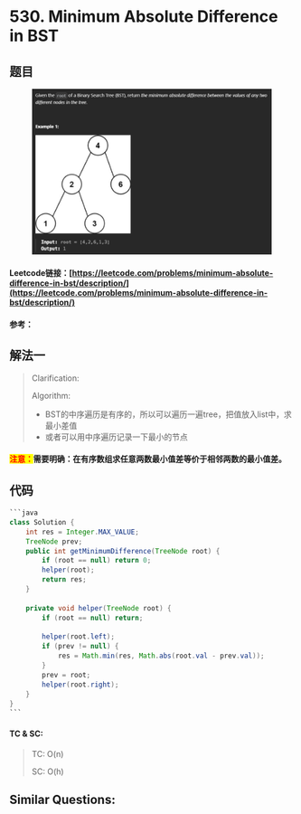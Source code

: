 # 530. Minimum Absolute Difference in BST

## 题目

<figure><img src="../../.gitbook/assets/image (2) (1) (1) (1) (1).png" alt=""><figcaption></figcaption></figure>

#### Leetcode链接：[https://leetcode.com/problems/minimum-absolute-difference-in-bst/description/](https://leetcode.com/problems/minimum-absolute-difference-in-bst/description/)

#### 参考：

## 解法一

> Clarification:&#x20;
>
> Algorithm:&#x20;
>
> * BST的中序遍历是有序的，所以可以遍历一遍tree，把值放入list中，求最小差值
> * 或者可以用中序遍历记录一下最小的节点

#### <mark style="color:red;">注意：</mark>**需要明确：在有序数组求任意两数最小值差等价于相邻两数的最小值差**。

## 代码

````java
```java
class Solution {
    int res = Integer.MAX_VALUE;
    TreeNode prev;
    public int getMinimumDifference(TreeNode root) {
        if (root == null) return 0;
        helper(root);
        return res;
    }

    private void helper(TreeNode root) {
        if (root == null) return;

        helper(root.left);
        if (prev != null) {
            res = Math.min(res, Math.abs(root.val - prev.val));
        }
        prev = root;
        helper(root.right);
    }
}
```
````

#### TC & SC:&#x20;

> TC: O(n)
>
> SC: O(h)

## **Similar Questions:**&#x20;

